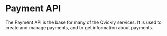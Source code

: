 # Payment API

The Payment API is the base for many of the Qvickly services. It is used to create and manage payments, and to get information about payments.